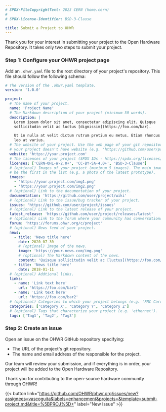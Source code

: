 ```yaml
---
# SPDX-FileCopyrightText: 2023 CERN (home.cern)
#
# SPDX-License-Identifier: BSD-3-Clause

title: Submit a Project to OHWR
---
```


Thank you for your interest in submitting your project to the Open Hardware
Repository. It takes only two steps to submit your project.

### Step 1: Configure your OHWR project page

Add an `.ohwr.yaml` file to the root directory of your project's repository.
This file should follow the following schema:

```yaml
# The version of the .ohwr.yaml template.
version: '1.0.0'

project:
  # The name of your project.
  name: 'Project Name'
  # The Markdown description of your project (minimum 30 words).
  description: |
    Lorem ipsum dolor sit amet, consectetur adipiscing elit. Quisque
    sollicitudin velit ac luctus [dignissim](https://foo.com/bar).

    Ut in nulla at velit dictum rutrum pretium eu metus. Etiam rhoncus suscipit
    leo at varius.
  # The website of your project. Use the web page of your git repository if
  # your project doesn't have website (e.g. 'https://github.com/user/project').
  website: 'https://your.project.com'
  # The licenses of your project (SPDX IDs - https://spdx.org/licenses/).
  licenses: ['CERN-OHL-W-2.0+', 'CC-BY-SA-4.0+', 'BSD-3-Clause']
  # (optional) Images of your project (maximum 5 images). The main image should
  # be the first in the list (e.g. a photo of the latest prototype).
  images:
    - 'https://your.project.com/img1.png'
    - 'https://your.project.com/img2.png'
  # (optional) Link to the documentation of your project.
  documentation: 'https://github.com/user/project/wiki'
  # (optional) Link to the issue/bug tracker of your project.
  issues: 'https://github.com/user/project/issues'
  # (optional) Link to the latest release of your project.
  latest_release: 'https://github.com/user/project/releases/latest'
  # (optional) Link to the forum where your community has conversations.
  forum: 'https://forums.ohwr.org/c/project'
  # (optional) News feed of your project.
  news:
    - title: 'News title here'
      date: 2020-07-30
      # (optional) Image of the news.
      image: 'https://your.news.com/img.png'
      # (optional) The Markdown content of the news.
      content: 'Quisque sollicitudin velit ac [luctus](https://foo.com/bar).'
    - title: 'News title here'
      date: 2018-01-11
  # (optional) Addtional links.
  links:
    - name: 'Link text here'
      url: 'https://foo.com/bar1'
    - name: 'Link text here'
      url: 'https://foo.com/bar2'
  # (optional) Categories to which your project belongs (e.g. 'FMC Carriers').
  categories: ['Category X', 'Category Y', 'Category Z']
  # (optional) Tags that characterize your project (e.g. 'ethernet').
  tags: ['Tag1', 'Tag2', 'Tag3']
```

### Step 2: Create an issue

Open an issue on the OHWR GitHub repository specifying:

* The URL of the project's git repository.
* The name and email address of the responsible for the project.

Our team will review your submission, and if everything is in order, your
project will be added to the Open Hardware Repository.

Thank you for contributing to the open-source hardware community through OHWR!

{{< button link="https://github.com/OHWR/ohwr.org/issues/new?assignees=vascoguita&labels=enhancement&projects=&template=submit-project.md&title=%5BPROJ%5D+" label="New Issue" >}} <!-- markdownlint-disable-line MD013 MD034 -->

